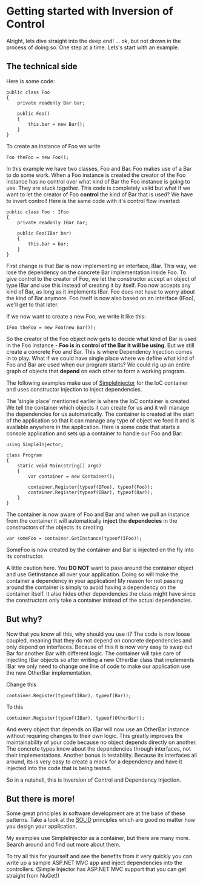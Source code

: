 # Getting started with Inversion of Control

Alright, lets dive straight into the deep end! ... ok, but not drown in the process of doing so. One step at a time. Lets's start with an example.

## The technical side

Here is some code:

    public class Foo
    {
        private readonly Bar bar;
    
        public Foo()
        {
            this.bar = new Bar();
        }
    }
    

To create an instance of Foo we write

    Foo theFoo = new Foo();
    

In this example we have two classes, Foo and Bar. Foo makes use of a Bar to do some work. When a Foo instance is created the creator of the Foo instance has no control over what kind of Bar the Foo instance is going to use. They are stuck together. This code is completely valid but what if we want to let the creator of Foo **control** the kind of Bar that is used? We have to invert control! Here is the same code with it's control flow inverted:

    public class Foo : IFoo
    {
        private readonly IBar bar;
    
        public Foo(IBar bar)
        {
            this.bar = bar;
        }
    }
    

First change is that Bar is now implementing an interface, IBar. This way, we lose the dependency on the concrete Bar implementation inside Foo. To give control to the creator of Foo, we let the constructor accept an object of type IBar and use this instead of creating it by itself. Foo now accepts any kind of Bar, as long as it implements IBar. Foo does not have to worry about the kind of Bar anymore. Foo itself is now also based on an interface (IFoo), we'll get to that later.

If we now want to create a new Foo, we write it like this:

    IFoo theFoo = new Foo(new Bar());
    

So the creator of the Foo object now gets to decide what kind of Bar is used in the Foo instance - **Foo is in control of the Bar it will be using**. But we still create a concrete Foo and Bar. This is where Dependency Injection comes in to play. What if we could have single place where we define what kind of Foo and Bar are used when our program starts? We could rig up an entire graph of objects that **depend** on each other to form a working program.

The following examples make use of [SimpleInjector][1] for the IoC container and uses constructor injection to inject dependencies.

The 'single place' mentioned earlier is where the IoC container is created. We tell the container which objects it can create for us and it will manage the dependencies for us automatically. The container is created at the start of the application so that it can manage any type of object we feed it and is available anywhere in the application. Here is some code that starts a console application and sets up a container to handle our Foo and Bar:

    using SimpleInjector;
    
    class Program
    {
        static void Main(string[] args)
        {
            var container = new Container();
    
            container.Register(typeof(IFoo), typeof(Foo));
            container.Register(typeof(IBar), typeof(Bar));
        }
    }
    

The container is now aware of Foo and Bar and when we pull an instance from the container it will automatically **inject** the **dependecies** in the constructors of the objects its creating.

    var someFoo = container.GetInstance(typeof(IFoo));
    

SomeFoo is now created by the container and Bar is injected on the fly into its constructor.

A little caution here. You **DO NOT** want to pass around the container object and use GetInstance all over your application. Doing so will make the container a dependency in your application! My reason for not passing around the container is simply to avoid having a dependency on the container itself. It also hides other dependencies the class might have since the constructors only take a container instead of the actual dependencies.

## But why?

Now that you know all this, why should you use it? The code is now loose coupled, meaning that they do not depend on concrete dependencies and only depend on interfaces. Because of this it is now very easy to swap out Bar for another Bar with different logic. The container will take care of injecting IBar objects so after writing a new OtherBar class that implements IBar we only need to change one line of code to make our application use the new OtherBar implementation.

Change this

    container.Register(typeof(IBar), typeof(Bar));
    

To this

    container.Register(typeof(IBar), typeof(OtherBar));
    

And every object that depends on IBar will now use an OtherBar instance without requiring changes to their own logic. This greatly improves the maintainability of your code because no object depends directly on another. The concrete types know about the dependencies through interfaces, not their implementations. Another bonus is testability. Because its interfaces all around, its is very easy to create a mock for a dependency and have it injected into the code that is being tested.

So in a nutshell, this is Inversion of Control and Dependency Injection.

## But there is more!

Some great principles in software development are at the base of these patterns. Take a look at the [SOLID][2] principles which are good no matter how you design your application.

My examples use SimpleInjector as a container, but there are many more. Search around and find out more about them.

To try all this for yourself and see the benefits from it very quickly you can write up a sample ASP.NET MVC app and inject dependencies into the controllers. (Simple Injector has ASP.NET MVC support that you can get straight from NuGet!)

 [1]: http://simpleinjector.codeplex.com/
 [2]: https://en.wikipedia.org/wiki/SOLID_(object-oriented_design)